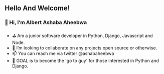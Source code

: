 ## Hello And Welcome!

###  👋 Hi, I’m Albert Ashaba Aheebwa
- ⛳ Am a junior software developer in Python, Django, Javascript and Node.
- 💞️ I’m looking to collaborate on any projects open source or otherwise.
- 📫 You can reach me via twitter @ashabaheebwa
- 🚩 GOAL is to become the 'go to guy' for those interested in Python and Django.



<!---
TrippleA-Ashaba/TrippleA-Ashaba is a ✨ special ✨ repository because its `README.md` (this file) appears on your GitHub profile.
You can click the Preview link to take a look at your changes.
--->
